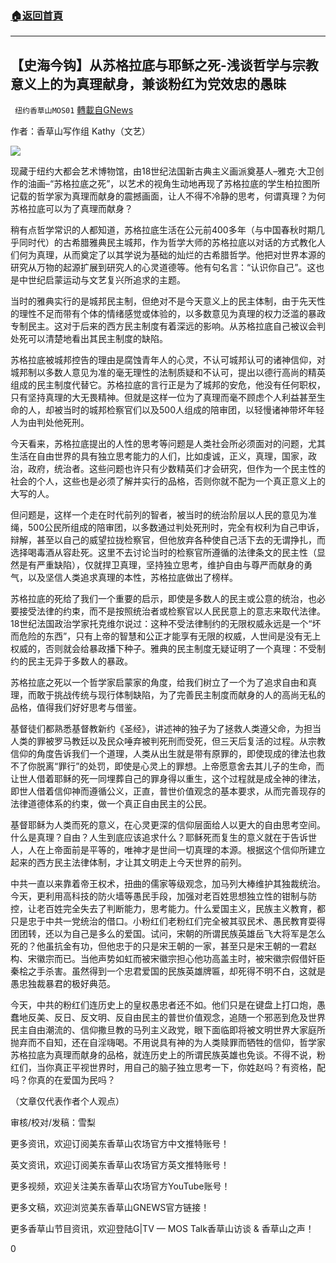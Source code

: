 ###  [:house:返回首頁](https://github.com/ourhimalayas/txt)
---

## 【史海今钩】从苏格拉底与耶稣之死-浅谈哲学与宗教意义上的为真理献身，兼谈粉红为党效忠的愚昧
` 纽约香草山MOS01` [轉載自GNews](https://gnews.org/zh-hans/1047789/)

作者：香草山写作组 Kathy（文艺）

![]()![](https://gnews.org/wp-content/uploads/2021/03/MOS1383-%E3%80%90%E4%B8%96%E4%BA%8B%E8%A7%A3%E8%AF%84%E3%80%91-%E6%AF%8F%E4%B8%AA%E4%BA%BA%E9%83%BD%E5%BA%94%E8%AF%A5%E5%AD%A6%E7%82%B9%E5%93%B2%E5%AD%A6-%E9%A9%B3%E6%96%A5%E7%A9%B7%E4%BA%BA%E4%B8%8D%E5%BA%94%E8%AF%A5%E5%AD%A6%E5%93%B2%E5%AD%A6%E7%9A%84%E8%B0%AC%E8%AE%BA-1.jpg)

现藏于纽约大都会艺术博物馆，由18世纪法国新古典主义画派奠基人–雅克·大卫创作的油画–“苏格拉底之死”，以艺术的视角生动地再现了苏格拉底的学生柏拉图所记载的哲学家为真理而献身的震撼画面，让人不得不冷静的思考，何谓真理？为何苏格拉底可以为了真理而献身？

稍有点哲学常识的人都知道，苏格拉底生活在公元前400多年（与中国春秋时期几乎同时代）的古希腊雅典民主城邦，作为哲学大师的苏格拉底以对话的方式教化人们何为真理，从而奠定了以其学说为基础的灿烂的古希腊哲学。他把对世界本源的研究从万物的起源扩展到研究人的心灵道德等。他有句名言：“认识你自己”。这也是中世纪启蒙运动与文艺复兴所追求的主题。

当时的雅典实行的是城邦民主制，但绝对不是今天意义上的民主体制，由于先天性的理性不足而带有个体的情绪感觉或体验的，以多数意见为真理的权力泛滥的暴政专制民主。这对于后来的西方民主制度有着深远的影响。从苏格拉底自己被议会判处死可以清楚地看出其民主制度的缺陷。

苏格拉底被城邦控告的理由是腐蚀青年人的心灵，不认可城邦认可的诸神信仰，对城邦制以多数人意见为准的毫无理性的法制质疑和不认可，提出以德行高尚的精英组成的民主制度代替它。苏格拉底的言行正是为了城邦的安危，他没有任何职权，只有坚持真理的大无畏精神。但就是这样一位为了真理而毫不顾虑个人利益甚至生命的人，却被当时的城邦检察官们以及500人组成的陪审团，以轻慢诸神带坏年轻人为由判处他死刑。

今天看来，苏格拉底提出的人性的思考等问题是人类社会所必须面对的问题，尤其生活在自由世界的具有独立思考能力的人们，比如虔诚，正义，真理，国家，政治，政府，统治者。这些问题也许只有少数精英们才会研究，但作为一个民主性的社会的个人，这些也是必须了解并实行的品格，否则你就不配为一个真正意义上的大写的人。

但问题是，这样一个走在时代前列的智者，被当时的统治阶层以人民的意见为准绳，500公民所组成的陪审团，以多数通过判处死刑时，完全有权利为自己申诉，辩解，甚至以自己的威望拉拢检察官，但他放弃各种使自己活下去的无谓挣扎，而选择喝毒酒从容赴死。这里不去讨论当时的检察官所遵循的法律条文的民主性（显然是有严重缺陷），仅就捍卫真理，坚持独立思考，维护自由与尊严而献身的勇气，以及坚信人类追求真理的本性，苏格拉底做出了榜样。

苏格拉底的死给了我们一个重要的启示，即使是多数人的民主或公意的统治，也必要接受法律的约束，而不是按照统治者或检察官以人民民意上的意志来取代法律。18世纪法国政治学家托克维尔说过：这种不受法律制约的无限权威永远是一个“坏而危险的东西”，只有上帝的智慧和公正才能享有无限的权威，人世间是没有无上权威的，否则就会给暴政播下种子。雅典的民主制度无疑证明了一个真理：不受制约的民主无异于多数人的暴政。

苏格拉底之死以一个哲学家启蒙家的角度，给我们树立了一个为了追求自由和真理，而敢于挑战传统与现行体制缺陷，为了完善民主制度而献身的人的高尚无私的品格，值得我们好好思考与借鉴。

基督徒们都熟悉基督教新约《圣经》，讲述神的独子为了拯救人类遵父命，为担当人类的罪被罗马教廷以及民众唾弃被判死刑而受死，但三天后复活的过程。从宗教信仰的角度告诉我们一个道理，人类从出生就是带有原罪的，即使现成的律法也救不了你脱离“罪行”的处罚，即使是心灵上的罪想。上帝愿意舍去其儿子的生命，而让世人借着耶稣的死一同埋葬自己的罪身得以重生，这个过程就是成全神的律法，即世人借着信仰神而遵循公义，正直，普世价值观念的基本要求，从而完善现存的法律道德体系的约束，做一个真正自由民主的公民。

基督耶稣为人类而死的意义，在心灵更深的信仰层面给人以更大的自由思考空间。什么是真理？自由？人生到底应该追求什么？耶稣死而复生的意义就在于告诉世人，人在上帝面前是平等的，唯神才是世间一切真理的本源。根据这个信仰所建立起来的西方民主法律体制，才让其文明走上今天世界的前列。

中共一直以来靠着帝王权术，扭曲的儒家等级观念，加马列大棒维护其独裁统治。今天，更利用高科技的防火墙等愚民手段，加强对老百姓思想独立性的钳制与防控，让老百姓完全失去了判断能力，思考能力。什么爱国主义，民族主义教育，都只是忠于中共一党统治的借口。小粉红们老粉红们完全被其驭民术、愚民教育耍得团团转，还以为自己是多么的爱国。试问，宋朝的所谓民族英雄岳飞大将军是怎么死的？他虽抗金有功，但他忠于的只是宋王朝的一家，甚至只是宋王朝的一君赵构、宋徽宗而已。当他声势如虹而被宋徽宗担心他功高盖主时，被宋徽宗假借奸臣秦桧之手杀害。虽然得到一个忠君爱国的民族英雄牌匾，却死得不明不白，这就是愚忠独裁暴君的极好典范。

今天，中共的粉红们连历史上的皇权愚忠者还不如。他们只是在键盘上打口炮，愚蠢地反美、反日、反文明、反自由民主的普世价值观念，追随一个邪恶到危及世界民主自由潮流的、信仰撒旦教的马列主义政党，眼下面临即将被文明世界大家庭所抛弃而不自知，还在自淫嗨喝。不用说具有神的为人类赎罪而牺牲的信仰，哲学家苏格拉底为真理而献身的品格，就连历史上的所谓民族英雄也免谈。不得不说，粉红们，当你真正平视世界时，用自己的脑子独立思考一下，你姓赵吗？有资格，配吗？你真的在爱国为民吗？

（文章仅代表作者个人观点）

审核/校对/发稿：雪梨



更多资讯，欢迎订阅美东香草山农场官方中文推特账号！

英文资讯，欢迎订阅美东香草山农场官方英文推特账号！

更多视频，欢迎关注美东香草山农场官方YouTube账号！

更多文稿，欢迎浏览美东香草山GNEWS官方链接！

更多香草山节目资讯，欢迎登陆G|TV — MOS Talk香草山访谈 & 香草山之声！

0
